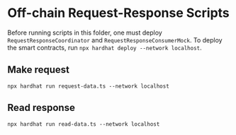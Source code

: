 # Off-chain Request-Response Scripts

Before running scripts in this folder, one must deploy `RequestResponseCoordinator` and `RequestResponseConsumerMock`.
To deploy the smart contracts, run `npx hardhat deploy --network localhost`.

## Make request

```
npx hardhat run request-data.ts --network localhost
```

## Read response

```
npx hardhat run read-data.ts --network localhost
```
